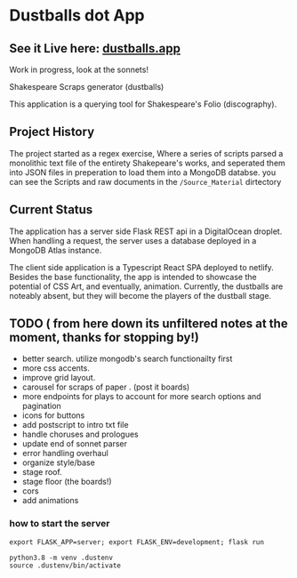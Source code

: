 
# Dustballs dot App

## See it Live here: [dustballs.app](https://dustballs.app) 

Work in progress, look at the sonnets! 

Shakespeare Scraps generator
(dustballs)

This application is a querying tool for Shakespeare's Folio (discography). 


## Project History

The project started as a regex exercise, Where a series of scripts parsed  a monolithic text file of the entirety Shakepeare's works, and seperated them into JSON  files in preperation to load them into a MongoDB databse. you can see the Scripts and raw documents in the `/Source_Material` dirtectory


## Current Status

The application has a server side Flask REST api in a DigitalOcean droplet. When handling a request, the server uses a database deployed in a MongoDB Atlas instance.

The client side application is a Typescript React SPA deployed to netlify. Besides the base functionality, the app is intended to showcase the potential of CSS Art, and eventually, animation. Currently, the dustballs are noteably absent, but they will become the players of the dustball stage.



## TODO ( from here down its unfiltered notes at the moment, thanks for stopping by!)

- better search. utilize mongodb's search functionailty first
- more css accents. 
- improve grid layout.
- carousel for scraps of paper . (post it boards)
- more endpoints for plays to account for more search options and pagination
- icons for buttons
- add postscript to intro txt file
- handle choruses and prologues
- update end of sonnet parser
- error handling overhaul
- organize style/base
- stage roof. 
- stage floor (the boards!)
- cors
- add animations

### how to start the server

`export FLASK_APP=server;
export FLASK_ENV=development;
flask run`

```
python3.8 -m venv .dustenv 
source .dustenv/bin/activate
```


